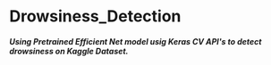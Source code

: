 # Drowsiness_Detection
##### Using Pretrained Efficient Net model usig Keras CV API's to detect drowsiness on Kaggle Dataset.
